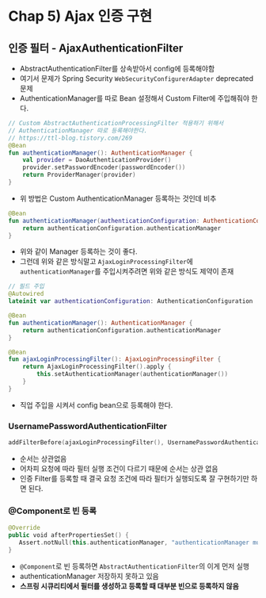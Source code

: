 # Chap 5) Ajax 인증 구현

## 인증 필터 - AjaxAuthenticationFilter
- AbstractAuthenticationFilter를 상속받아서 config에 등록해야함
- 여기서 문제가 Spring Security `WebSecurityConfigurerAdapter` deprecated 문제
- AuthenticationManager를 따로 Bean 설정해서 Custom Filter에 주입해줘야 한다.

```kt
// Custom AbstractAuthenticationProcessingFilter 적용하기 위해서 
// AuthenticationManager 따로 등록해야한다.
// https://ttl-blog.tistory.com/269
@Bean
fun authenticationManager(): AuthenticationManager {
    val provider = DaoAuthenticationProvider()
    provider.setPasswordEncoder(passwordEncoder())
    return ProviderManager(provider)
}
```
- 위 방법은 Custom AuthenticationManager 등록하는 것인데 비추

```kt
@Bean
fun authenticationManager(authenticationConfiguration: AuthenticationConfiguration): AuthenticationManager {
    return authenticationConfiguration.authenticationManager
}
```
- 위와 같이 Manager 등록하는 것이 좋다.
- 그런데 위와 같은 방식말고 `AjaxLoginProcessingFilter`에 `authenticationManager`를 주입시켜주려면 위와 같은 방식도 제약이 존재

```kt
// 필드 주입
@Autowired
lateinit var authenticationConfiguration: AuthenticationConfiguration

@Bean
fun authenticationManager(): AuthenticationManager {
    return authenticationConfiguration.authenticationManager
}

@Bean
fun ajaxLoginProcessingFilter(): AjaxLoginProcessingFilter {
    return AjaxLoginProcessingFilter().apply {
        this.setAuthenticationManager(authenticationManager())
    }
}
```
- 직업 주입을 시켜서 config bean으로 등록해야 한다.

### UsernamePasswordAuthenticationFilter
```kt
addFilterBefore(ajaxLoginProcessingFilter(), UsernamePasswordAuthenticationFilter::class.java)
```
- 순서는 상관없음
- 어차피 요청에 따라 필터 실행 조건이 다르기 때문에 순서는 상관 없음
- 인증 Filter를 등록할 때 결국 요청 조건에 따라 필터가 실행되도록 잘 구현하기만 하면 된다.

### @Component로 빈 등록
```kt
@Override
public void afterPropertiesSet() {
   Assert.notNull(this.authenticationManager, "authenticationManager must be specified");
}
```
- `@Component`로 빈 등록하면 `AbstractAuthenticationFilter`의 이게 먼저 실행
- authenticationManager 저장하지 못하고 있음
- **스프링 시큐리티에서 필터를 생성하고 등록할 때 대부분 빈으로 등록하지 않음**